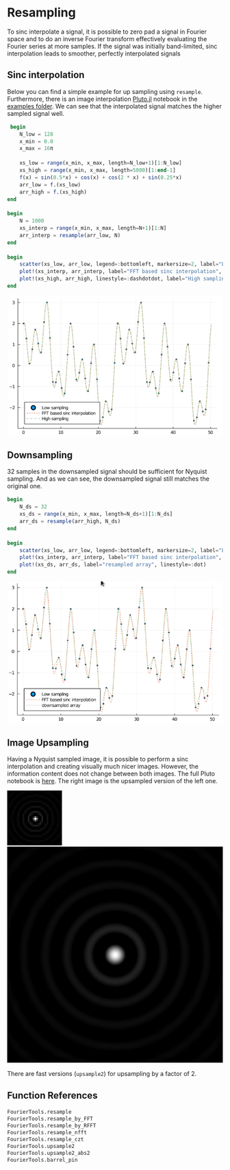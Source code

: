 # Resampling
To sinc interpolate a signal, it is possible to zero pad a signal in Fourier space and to do an inverse Fourier transform effectively
evaluating the Fourier series at more samples.
If the signal was initially band-limited, sinc interpolation leads to smoother, perfectly interpolated signals


## Sinc interpolation
Below you can find a simple example for up sampling using `resample`. 
Furthermore, there is an image interpolation [Pluto.jl](https://github.com/fonsp/Pluto.jl) notebook in the [examples folder](https://github.com/bionanoimaging/FourierTools.jl/tree/main/examples/).
We can see that the interpolated signal matches the higher sampled signal well.
```julia
 begin
	N_low = 128
	x_min = 0.0
	x_max = 16π
	
	xs_low = range(x_min, x_max, length=N_low+1)[1:N_low]
	xs_high = range(x_min, x_max, length=5000)[1:end-1]
	f(x) = sin(0.5*x) + cos(x) + cos(2 * x) + sin(0.25*x)
	arr_low = f.(xs_low)
	arr_high = f.(xs_high)
end

begin
	N = 1000
	xs_interp = range(x_min, x_max, length=N+1)[1:N]
	arr_interp = resample(arr_low, N)
end

begin
	scatter(xs_low, arr_low, legend=:bottomleft, markersize=2, label="Low sampling")
	plot!(xs_interp, arr_interp, label="FFT based sinc interpolation", linestyle=:dash)
	plot!(xs_high, arr_high, linestyle=:dashdotdot, label="High sampling")
end
```

![](assets/1D_resample.png)

## Downsampling
32 samples in the downsampled signal should be sufficient for Nyquist sampling.
And as we can see, the downsampled signal still matches the original one.

```julia
begin
	N_ds = 32
	xs_ds = range(x_min, x_max, length=N_ds+1)[1:N_ds]
	arr_ds = resample(arr_high, N_ds)
end

begin
	scatter(xs_low, arr_low, legend=:bottomleft, markersize=2, label="Low sampling")
	plot!(xs_interp, arr_interp, label="FFT based sinc interpolation", linestyle=:dash)
	plot!(xs_ds, arr_ds, label="resampled array", linestyle=:dot)	
end
```

![](assets/plot_ds.png)



## Image Upsampling
Having a Nyquist sampled image, it is possible to perform a sinc interpolation and creating visually much nicer images.
However, the information content does not change between both images.
The full Pluto notebook is [here](https://github.com/bionanoimaging/FourierTools.jl/tree/main/examples/resample_image.jl).
The right image is the upsampled version of the left one.

![](assets/image_low_res.png)
![](assets/image_high_res.png)

There are fast versions (`upsample2`) for upsampling by a factor of 2.


## Function References
```@docs
FourierTools.resample
FourierTools.resample_by_FFT
FourierTools.resample_by_RFFT
FourierTools.resample_nfft
FourierTools.resample_czt
FourierTools.upsample2
FourierTools.upsample2_abs2
FourierTools.barrel_pin
```
